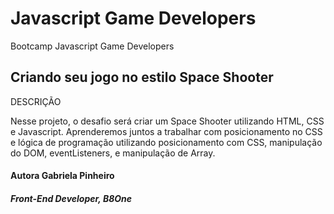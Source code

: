 # Javascript Game Developers

Bootcamp Javascript Game Developers

## Criando seu jogo no estilo Space Shooter

DESCRIÇÃO

Nesse projeto, o desafio será criar um Space Shooter utilizando HTML, CSS e Javascript. Aprenderemos juntos a trabalhar com posicionamento no CSS e lógica de programação utilizando posicionamento com CSS, manipulação do DOM, eventListeners, e manipulação de Array.


#### Autora Gabriela Pinheiro
##### Front-End Developer, B8One

